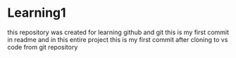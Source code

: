 # Learning1
this repository was created for learning github and git
this is my first commit in readme and in this entire project 
this is my first commit after cloning to vs code from git repository
